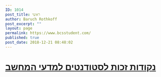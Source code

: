 ```yaml
---
ID: 1014
post_title: ראשי
author: Baruch Rothkoff
post_excerpt: ""
layout: page
permalink: https://www.bcsstudent.com/
published: true
post_date: 2018-12-21 08:48:02
---
```

<h1>
		<a href="https://BcsStudent.com" title="נקודות זכות לסטודנטים למדעי המחשב" target="_self">
	נקודות זכות לסטודנטים למדעי המחשב
		</a>
</h1>